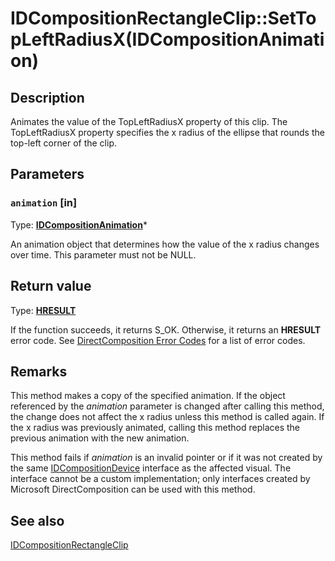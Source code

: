 # IDCompositionRectangleClip::SetTopLeftRadiusX(IDCompositionAnimation)

## Description

Animates the value of the TopLeftRadiusX property of this clip. The TopLeftRadiusX property specifies the x radius of the ellipse that rounds the top-left corner of the clip.

## Parameters

### `animation` [in]

Type: **[IDCompositionAnimation](https://learn.microsoft.com/windows/desktop/api/dcompanimation/nn-dcompanimation-idcompositionanimation)***

An animation object that determines how the value of the x radius changes over time. This parameter must not be NULL.

## Return value

Type: **[HRESULT](https://learn.microsoft.com/windows/desktop/WinProg/windows-data-types)**

If the function succeeds, it returns S_OK. Otherwise, it returns an **HRESULT** error code. See [DirectComposition Error Codes](https://learn.microsoft.com/windows/desktop/directcomp/directcomposition-error-codes) for a list of error codes.

## Remarks

This method makes a copy of the specified animation. If the object referenced by the *animation* parameter is changed after calling this method, the change does not affect the x radius unless this method is called again. If the x radius was previously animated, calling this method replaces the previous animation with the new animation.

This method fails if *animation* is an invalid pointer or if it was not created by the same [IDCompositionDevice](https://learn.microsoft.com/windows/desktop/api/dcomp/nn-dcomp-idcompositiondevice) interface as the affected visual. The interface cannot be a custom implementation; only interfaces created by Microsoft DirectComposition can be used with this method.

## See also

[IDCompositionRectangleClip](https://learn.microsoft.com/windows/desktop/api/dcomp/nn-dcomp-idcompositionrectangleclip)
